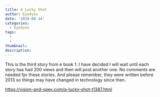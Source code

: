 ```yaml
---
title: A Lucky Shot
author: Eye4you
date: '2019-08-14'
categories:
  - Eye4you
tags:
  - 
  - 
thumbnail: 
description: 
---
```


This is the third story from e book 1. I have decided I will wait until each story has had 200 views and then will post another one. No comments are needed fpr these stories. And please remember, they were written before 2013 so things may have changed in technology since then.

https://vision-and-spex.com/a-lucky-shot-t1387.html
